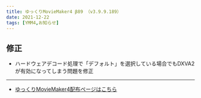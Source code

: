 ```yaml
---
title: ゆっくりMovieMaker4 β89 （v3.9.9.189）
date: 2021-12-22
tags: [YMM4,お知らせ]
---
```

## 修正
- ハードウェアデコード処理で「デフォルト」を選択している場合でもDXVA2が有効になってしまう問題を修正

---

- [ゆっくりMovieMaker4配布ページはこちら](../index.md)